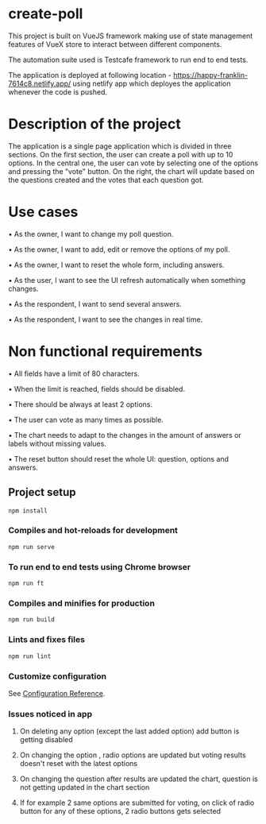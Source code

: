 # create-poll
This project is built on VueJS framework making use of state management features of VueX store to interact between different components.

The automation suite used is Testcafe framework to run end to end tests. 

The application is deployed at following location - https://happy-franklin-7614c8.netlify.app/ using netlify app which deployes the application whenever the code is pushed.
# Description of the project

The application is a single page application which is divided in three sections. On the first section, the
user can create a poll with up to 10 options. In the central one, the user can vote by selecting one of
the options and pressing the "vote" button. On the right, the chart will update based on the
questions created and the votes that each question got.

# Use cases
• As the owner, I want to change my poll question.

• As the owner, I want to add, edit or remove the options of my poll.

• As the owner, I want to reset the whole form, including answers.

• As the user, I want to see the UI refresh automatically when something changes.

• As the respondent, I want to send several answers.

• As the respondent, I want to see the changes in real time.


# Non functional requirements

• All fields have a limit of 80 characters.

• When the limit is reached, fields should be disabled.

• There should be always at least 2 options.

• The user can vote as many times as possible.

• The chart needs to adapt to the changes in the amount of answers or labels without missing
values.

• The reset button should reset the whole UI: question, options and answers.


## Project setup
```
npm install
```

### Compiles and hot-reloads for development
```
npm run serve
```
### To run end to end tests using Chrome browser
```
npm run ft
```
### Compiles and minifies for production
```
npm run build
```

### Lints and fixes files
```
npm run lint
```

### Customize configuration
See [Configuration Reference](https://cli.vuejs.org/config/).


### Issues noticed in app
1. On deleting any option (except the last added option) add button is getting disabled 

2. On changing the option , radio options are updated but voting results doesn't reset with the latest options 

3. On changing the question after results are updated the chart, question is not getting updated in the chart section

4. If for example 2 same options are submitted for voting, on click of radio button for any of these options, 2 radio buttons gets selected
